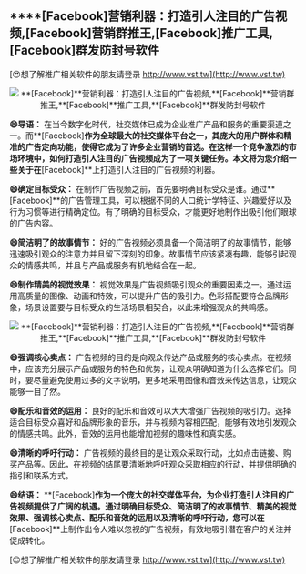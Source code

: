 ## ****[Facebook]**营销利器：打造引人注目的广告视频,**[Facebook]**营销群推王,**[Facebook]**推广工具,**[Facebook]**群发防封号软件**

[😍想了解推广相关软件的朋友请登录 http://www.vst.tw](http://www.vst.tw)

 <center><img src="https://vst.tw/MP4/tuiguang/png/7.png" alt="**[Facebook]**营销利器：打造引人注目的广告视频,**[Facebook]**营销群推王,**[Facebook]**推广工具,**[Facebook]**群发防封号软件"></center>

**😄导语：**
在当今数字化时代，社交媒体已成为企业推广产品和服务的重要渠道之一。而**[Facebook]**作为全球最大的社交媒体平台之一，其庞大的用户群体和精准的广告定向功能，使得它成为了许多企业营销的首选。在这样一个竞争激烈的市场环境中，如何打造引人注目的广告视频成为了一项关键任务。本文将为您介绍一些关于在**[Facebook]**上打造引人注目的广告视频的利器。

**😄确定目标受众：**
在制作广告视频之前，首先要明确目标受众是谁。通过**[Facebook]**的广告管理工具，可以根据不同的人口统计学特征、兴趣爱好以及行为习惯等进行精确定位。有了明确的目标受众，才能更好地制作出吸引他们眼球的广告内容。

**😄简洁明了的故事情节：**
好的广告视频必须具备一个简洁明了的故事情节，能够迅速吸引观众的注意力并且留下深刻的印象。故事情节应该紧凑有趣，能够引起观众的情感共鸣，并且与产品或服务有机地结合在一起。

**😄制作精美的视觉效果：**
视觉效果是广告视频吸引观众的重要因素之一。通过运用高质量的图像、动画和特效，可以提升广告的吸引力。色彩搭配要符合品牌形象，场景设置要与目标受众的生活场景相契合，以此来增强观众的共鸣感。

 <center><img src="https://vst.tw/MP4/tuiguang/png/6.png" alt="**[Facebook]**营销利器：打造引人注目的广告视频,**[Facebook]**营销群推王,**[Facebook]**推广工具,**[Facebook]**群发防封号软件"></center>

**😄强调核心卖点：**
广告视频的目的是向观众传达产品或服务的核心卖点。在视频中，应该充分展示产品或服务的特色和优势，让观众明确知道为什么选择它们。同时，要尽量避免使用过多的文字说明，更多地采用图像和音效来传达信息，让观众能够一目了然。

**😄配乐和音效的运用：**
良好的配乐和音效可以大大增强广告视频的吸引力。选择适合目标受众喜好和品牌形象的音乐，并与视频内容相匹配，能够有效地引发观众的情感共鸣。此外，音效的运用也能增加视频的趣味性和真实感。

**😄清晰的呼吁行动：**
广告视频的最终目的是让观众采取行动，比如点击链接、购买产品等。因此，在视频的结尾要清晰地呼吁观众采取相应的行动，并提供明确的指引和联系方式。

**😄结语：**
**[Facebook]**作为一个庞大的社交媒体平台，为企业打造引人注目的广告视频提供了广阔的机遇。通过明确目标受众、简洁明了的故事情节、精美的视觉效果、强调核心卖点、配乐和音效的运用以及清晰的呼吁行动，您可以在**[Facebook]**上制作出令人难以忽视的广告视频，有效地吸引潜在客户的关注并促成转化。

[😍想了解推广相关软件的朋友请登录 http://www.vst.tw](http://www.vst.tw)



